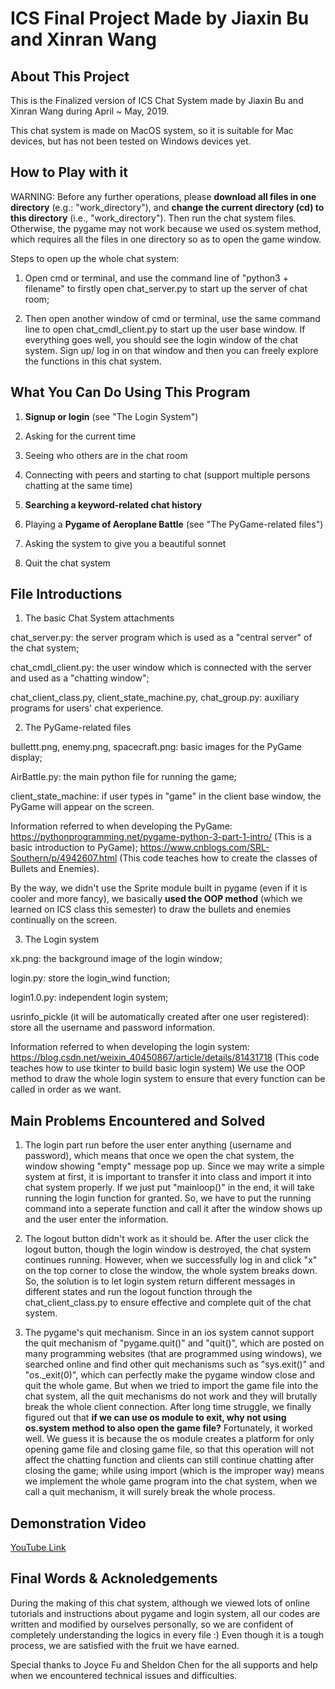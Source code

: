 # ICS Final Project Made by Jiaxin Bu and Xinran Wang

## About This Project
This is the Finalized version of ICS Chat System made by Jiaxin Bu and Xinran Wang during April ~ May, 2019.

This chat system is made on MacOS system, so it is suitable for Mac devices, but has not been tested on Windows devices yet.

## How to Play with it
WARNING: Before any further operations, please **download all files in one directory** (e.g.: "work_directory"), and **change the current directory (cd) to this directory** (i.e., "work_directory"). Then run the chat system files. Otherwise, the pygame may not work because we used os.system method, which requires all the files in one directory so as to open the game window.

Steps to open up the whole chat system:

1. Open cmd or terminal, and use the command line of "python3 + filename" to firstly open chat_server.py to start up the server of chat room;

2. Then open another window of cmd or terminal, use the same command line to open chat_cmdl_client.py to start up the user base window. If everything goes well, you should see the login window of the chat system. Sign up/ log in on that window and then you can freely explore the functions in this chat system.

## What You Can Do Using This Program
1. **Signup or login** (see "The Login System")

2. Asking for the current time

3. Seeing who others are in the chat room

4. Connecting with peers and starting to chat (support multiple persons chatting at the same time)

5. **Searching a keyword-related chat history**

6. Playing a **Pygame of Aeroplane Battle** (see "The PyGame-related files")

7. Asking the system to give you a beautiful sonnet

8. Quit the chat system

## File Introductions
1. The basic Chat System attachments

chat_server.py: the server program which is used as a "central server" of the chat system;

chat_cmdl_client.py: the user window which is connected with the server and used as a "chatting window"; 

chat_client_class.py, client_state_machine.py, chat_group.py: auxiliary programs for users' chat experience.

2. The PyGame-related files

bullettt.png, enemy.png, spacecraft.png: basic images for the PyGame display;

AirBattle.py: the main python file for running the game;

client_state_machine: if user types in "game" in the client base window, the PyGame will appear on the screen.

Information referred to when developing the PyGame: https://pythonprogramming.net/pygame-python-3-part-1-intro/ (This is a basic introduction to PyGame); https://www.cnblogs.com/SRL-Southern/p/4942607.html (This code teaches how to create the classes of Bullets and Enemies).

By the way, we didn't use the Sprite module built in pygame (even if it is cooler and more fancy), we basically **used the OOP method** (which we learned on ICS class this semester) to draw the bullets and enemies continually on the screen.

3. The Login system

xk.png: the background image of the login window;

login.py: store the login_wind function;

login1.0.py: independent login system;

usrinfo_pickle (it will be automatically created after one user registered): store all the username and password information.

Information referred to when developing the login system: https://blog.csdn.net/weixin_40450867/article/details/81431718 (This code teaches how to use tkinter to build basic login system) We use the OOP method to draw the whole login system to ensure that every function can be called in order as we want.

## Main Problems Encountered and Solved
1. The login part run before the user enter anything (username and password), which means that once we open the chat system, the window showing "empty" message pop up. Since we may write a simple system at first, it is important to transfer it into class and import it into chat system properly. If we just put "mainloop()" in the end, it will take running the login function for granted. So, we have to put the running command into a seperate function and call it after the window shows up and the user enter the information.

2. The logout button didn't work as it should be. After the user click the logout button, though the login window is destroyed, the chat system continues running. However, when we successfully log in and click "x" on the top corner to close the window, the whole system breaks down. So, the solution is to let login system return different messages in different states and run the logout function through the chat_client_class.py to ensure effective and complete quit of the chat system.

3. The pygame's quit mechanism. Since in an ios system cannot support the quit mechanism of "pygame.quit()" and "quit()", which are posted on many programming websites (that are programmed using windows), we searched online and find other quit mechanisms such as "sys.exit()" and "os._exit(0)", which can perfectly make the pygame window close and quit the whole game. But when we tried to import the game file into the chat system, all the quit mechanisms do not work and they will brutally break the whole client connection. After long time struggle, we finally figured out that **if we can use os module to exit, why not using os.system method to also open the game file?** Fortunately, it worked well. We guess it is because the os module creates a platform for only opening game file and closing game file, so that this operation will not affect the chatting function and clients can still continue chatting after closing the game; while using import (which is the improper way) means we implement the whole game program into the chat system, when we call a quit mechanism, it will surely break the whole process.

## Demonstration Video
[YouTube Link](https://youtu.be/InnpIs0lSXQ)

## Final Words & Acknoledgements
During the making of this chat system, although we viewed lots of online tutorials and instructions about pygame and login system, all our codes are written and modified by ourselves personally, so we are confident of completely understanding the logics in every file :) Even though it is a tough process, we are satisfied with the fruit we have earned. 

Special thanks to Joyce Fu and Sheldon Chen for the all supports and help when we encountered technical issues and difficulties.
